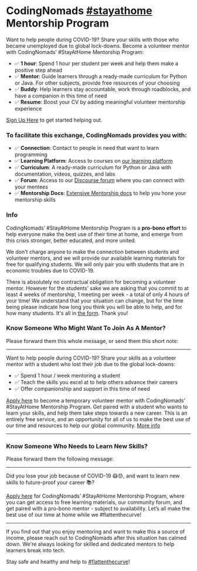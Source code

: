 # CodingNomads [#stayathome](https://twitter.com/search?q=%23stayathome) Mentorship Program

Want to help people during COVID-19? Share your skills with those who became unemployed due to global lock-downs. Become a volunteer mentor with CodingNomads’ #StayAtHome Mentorship Program:

- ✅ **1 hour**: Spend 1 hour per student per week and help them make a positive step ahead
- ✅ **Mentor**: Guide learners through a ready-made curriculum for Python or Java. For other subjects, provide free resources of your choosing
- ✅ **Buddy**: Help learners stay accountable, work through roadblocks, and have a companion in this time of need
- ✅ **Resume**: Boost your CV by adding meaningful volunteer mentorship experience

[Sign Up Here](https://codingnomads.github.io/stayathome-mentorship/index.html) to get started helping out.

### To facilitate this exchange, CodingNomads provides you with:

- ✅ **Connection**: Contact to people in need that want to learn programming
- ✅ **Learning Platform**: Access to courses on [our learning platform](https://platform.codingnomads.co/learn/)
- ✅ **Curriculum**: A ready-made curriculum for Python or Java with documentation, videos, quizzes, and labs
- ✅ **Forum**: Access to our [Discourse forum](http://forum.codingnomads.co/) where you can connect with your mentees
- ✅ **Mentorship Docs**: [Extensive Mentorship docs](https://codingnomads.github.io/mentor-docs/04_how_to_mentor/) to help you hone your mentorship skills 

### Info

CodingNomads’ #StayAtHome Mentorship Program is a **pro-bono effort** to help everyone make the best use of their time at home, and emerge from this crisis stronger, better educated, and more united. 

We don't charge anyone to make the connection between students and volunteer mentors, and we will provide our available learning materials for free for qualifying students. We will only pair you with students that are in economic troubles due to COVID-19.

There is absolutely no contractual obligation for becoming a volunteer mentor. However for the students’ sake we are asking that you commit to at least 4 weeks of mentorship, 1 meeting per week - a total of only 4 hours of your time! We understand that your situation can change, but for the time being please indicate how long you think you will be able to help, and for how many students. It's all in [the form](https://codingnomads.github.io/stayathome-mentorship/index.html). Thank you!

### Know Someone Who Might Want To Join As A Mentor?

Please forward them this whole message, or send them this short note:

---

Want to help people during COVID-19? Share your skills as a volunteer mentor with a student who lost their job due to the global lock-downs:

- ✅ Spend 1 hour / week mentoring a student
- ✅ Teach the skills you excel at to help others advance their careers
- ✅ Offer companionship and support in this time of need

[Apply here](https://codingnomads.github.io/stayathome-mentorship/index.html) to become a temporary volunteer mentor with CodingNomads’ #StayAtHome Mentorship Program. Get paired with a student who wants to learn your skills, and help them take steps towards a new career. 
This is an entirely free service, and an opportunity for all of us to make the best use of our time and resources to help our global community. [More info](https://github.com/CodingNomads/stayathome-mentorship/blob/master/README.md)

---

### Know Someone Who Needs to Learn New Skills?

Please forward them the following message:

---

Did you lose your job because of COVID-19 😷😞, and want to learn new skills to future-proof your career 📚? 

[Apply here](https://codingnomads.github.io/stayathome-mentorship/students.html) for CodingNomads’ #StayAtHome Mentorship Program, where you can get access to free learning materials, our community forum, and get paired with a pro-bono mentor - subject to availability. Let’s all make the best use of our time at home while we #flattenthecurve!

---

If you find out that you enjoy mentoring and want to make this a source of income,
please reach out to CodingNomads after this situation has calmed down. We're always looking for skilled and dedicated mentors to help learners break into tech.

Stay safe and healthy and help to [#flattenthecurve](https://twitter.com/search?q=%23flattenthecurve)!
